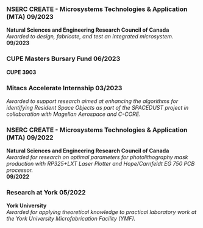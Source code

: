 ### NSERC CREATE - Microsystems Technologies & Application (MTA) 09/2023  
**Natural Sciences and Engineering Research Council of Canada**  
*Awarded to design, fabricate, and test an integrated microsystem.*  
**09/2023**

### CUPE Masters Bursary Fund 06/2023  
**CUPE 3903**  

### Mitacs Accelerate Internship 03/2023  
*Awarded to support research aimed at enhancing the algorithms for identifying Resident Space Objects as part of the SPACEDUST project in collaboration with Magellan Aerospace and C-CORE.*  

### NSERC CREATE - Microsystems Technologies & Application (MTA) 09/2022  
**Natural Sciences and Engineering Research Council of Canada**  
*Awarded for research on optimal parameters for photolithography mask production with RP325+LXT Laser Plotter and Hope/Carnfeldt EG 750 PCB processor.*  
**09/2022**

### Research at York 05/2022  
**York University**  
*Awarded for applying theoretical knowledge to practical laboratory work at the York University Microfabrication Facility (YMF).*  

